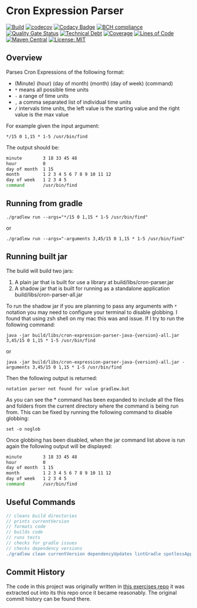 # Cron Expression Parser

[![Build](https://github.com/michaelruocco/cron-expression-parser-java/workflows/pipeline/badge.svg)](https://github.com/michaelruocco/cron-expression-parser-java/actions)
[![codecov](https://codecov.io/gh/michaelruocco/cron-expression-parser-java/branch/master/graph/badge.svg?token=FWDNP534O7)](https://codecov.io/gh/michaelruocco/cron-expression-parser-java)
[![Codacy Badge](https://app.codacy.com/project/badge/Grade/272889cf707b4dcb90bf451392530794)](https://www.codacy.com/gh/michaelruocco/cron-expression-parser-java/dashboard?utm_source=github.com&amp;utm_medium=referral&amp;utm_content=michaelruocco/cron-expression-parser-java&amp;utm_campaign=Badge_Grade)
[![BCH compliance](https://bettercodehub.com/edge/badge/michaelruocco/cron-expression-parser-java?branch=master)](https://bettercodehub.com/)
[![Quality Gate Status](https://sonarcloud.io/api/project_badges/measure?project=michaelruocco_cron-expression-parser-java&metric=alert_status)](https://sonarcloud.io/dashboard?id=michaelruocco_cron-expression-parser-java)
[![Technical Debt](https://sonarcloud.io/api/project_badges/measure?project=michaelruocco_cron-expression-parser-java&metric=sqale_index)](https://sonarcloud.io/dashboard?id=michaelruocco_cron-expression-parser-java)
[![Coverage](https://sonarcloud.io/api/project_badges/measure?project=michaelruocco_cron-expression-parser-java&metric=coverage)](https://sonarcloud.io/dashboard?id=michaelruocco_cron-expression-parser-java)
[![Lines of Code](https://sonarcloud.io/api/project_badges/measure?project=michaelruocco_cron-expression-parser-java&metric=ncloc)](https://sonarcloud.io/dashboard?id=michaelruocco_cron-expression-parser-java)
[![Maven Central](https://img.shields.io/maven-central/v/com.github.michaelruocco/cron-expression-parser-java.svg?label=Maven%20Central)](https://search.maven.org/search?q=g:%22com.github.michaelruocco%22%20AND%20a:%22cron-expression-parser-java%22)
[![License: MIT](https://img.shields.io/badge/License-MIT-yellow.svg)](https://opensource.org/licenses/MIT)

## Overview

Parses Cron Expressions of the following format:

*   (Minute) (hour) (day of month) (month) (day of week) (command)
*   `*` means all possible time units
*   `-` a range of time units
*   `,` a comma separated list of individual time units
*   `/` intervals time units, the left value is the starting value and the right value is the max value

For example given the input argument:

`*/15 0 1,15 * 1-5 /usr/bin/find`

The output should be:

```zsh
minute        3 18 33 45 48
hour          0
day of month  1 15
month         1 2 3 4 5 6 7 8 9 10 11 12
day of week   1 2 3 4 5
command       /usr/bin/find
```

## Running from gradle

`./gradlew run --args="*/15 0 1,15 * 1-5 /usr/bin/find"`

or

`./gradlew run --args="-arguments 3,45/15 0 1,15 * 1-5 /usr/bin/find"`

## Running built jar

The build will build two jars:

1.  A plain jar that is built for use a library at build/libs/cron-parser.jar
2.  A shadow jar that is built for running as a standalone application build/libs/cron-parser-all.jar

To run the shadow jar if you are planning to pass any arguments with `*` notation you may
need to configure your terminal to disable globbing. I found that using zsh shell on my mac this was
and issue. If I try to run the following command:

`java -jar build/libs/cron-expression-parser-java-{version}-all.jar 3,45/15 0 1,15 * 1-5 /usr/bin/find`

or

`java -jar build/libs/cron-expression-parser-java-{version}-all.jar -arguments 3,45/15 0 1,15 * 1-5 /usr/bin/find`

Then the following output is returned:

`notation parser not found for value gradlew.bat`

As you can see the * command has been expanded to include all the files and folders
from the current directory where the command is being run from. This can be fixed by
running the following command to disable globbing:

`set -o noglob`

Once globbing has been disabled, when the jar command list above is run again the following output will
be displayed:

```zsh
minute        3 18 33 45 48
hour          0
day of month  1 15
month         1 2 3 4 5 6 7 8 9 10 11 12
day of week   1 2 3 4 5
command       /usr/bin/find
```

## Useful Commands

```gradle
// cleans build directories
// prints currentVersion
// formats code
// builds code
// runs tests
// checks for gradle issues
// checks dependency versions
./gradlew clean currentVersion dependencyUpdates lintGradle spotlessApply build
```

## Commit History

The code in this project was originally written in [this exercises repo](https://github.com/michaelruocco/exercises)
it was extracted out into its this repo once it became reasonably. The original commit history can be found there.